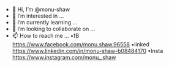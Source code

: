 - 👋 Hi, I’m @monu-shaw
- 👀 I’m interested in ...
- 🌱 I’m currently learning ...
- 💞️ I’m looking to collaborate on ...
- 📫 How to reach me ...
•fB https://www.facebook.com/monu.shaw.96558
•linked https://www.linkedin.com/in/monu-shaw-b08484170
•Insta https://www.instagram.com/monu_.shaw

<!---
monu-shaw/monu-shaw is a ✨ special ✨ repository because its `README.md` (this file) appears on your GitHub profile.
You can click the Preview link to take a look at your changes.
--->
